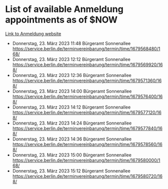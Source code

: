 # List of available Anmeldung appointments as of $NOW
[Link to Anmeldung website](https://service.berlin.de/terminvereinbarung/termin/tag.php?termin=1&anliegen[]=120686&dienstleisterlist=122210,122217,327316,122219,327312,122227,327314,122231,327346,122243,327348,122254,122252,329742,122260,329745,122262,329748,122271,327278,122273,327274,122277,327276,330436,122280,327294,122282,327290,122284,327292,122291,327270,122285,327266,122286,327264,122296,327268,150230,329760,122297,327286,122294,327284,122312,329763,122314,329775,122304,327330,122311,327334,122309,327332,317869,122281,327352,122279,329772,122283,122276,327324,122274,327326,122267,329766,122246,327318,122251,327320,122257,327322,122208,327298,122226,327300&herkunft=http%3A%2F%2Fservice.berlin.de%2Fdienstleistung%2F120686%2F)
- Donnerstag, 23. März 2023 11:48 Bürgeramt Sonnenallee https://service.berlin.de/terminvereinbarung/termin/time/1679568480/168/
- Donnerstag, 23. März 2023 12:12 Bürgeramt Sonnenallee https://service.berlin.de/terminvereinbarung/termin/time/1679569920/168/
- Donnerstag, 23. März 2023 12:36 Bürgeramt Sonnenallee https://service.berlin.de/terminvereinbarung/termin/time/1679571360/168/
- Donnerstag, 23. März 2023 14:00 Bürgeramt Sonnenallee https://service.berlin.de/terminvereinbarung/termin/time/1679576400/168/
- Donnerstag, 23. März 2023 14:12 Bürgeramt Sonnenallee https://service.berlin.de/terminvereinbarung/termin/time/1679577120/168/
- Donnerstag, 23. März 2023 14:24 Bürgeramt Sonnenallee https://service.berlin.de/terminvereinbarung/termin/time/1679577840/168/
- Donnerstag, 23. März 2023 14:36 Bürgeramt Sonnenallee https://service.berlin.de/terminvereinbarung/termin/time/1679578560/168/
- Donnerstag, 23. März 2023 15:00 Bürgeramt Sonnenallee https://service.berlin.de/terminvereinbarung/termin/time/1679580000/168/
- Donnerstag, 23. März 2023 15:12 Bürgeramt Sonnenallee https://service.berlin.de/terminvereinbarung/termin/time/1679580720/168/
